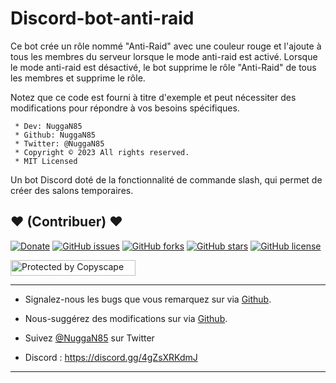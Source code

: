 # Discord-bot-anti-raid

Ce bot crée un rôle nommé "Anti-Raid" avec une couleur rouge et l'ajoute à tous les membres du serveur lorsque le mode anti-raid est activé. Lorsque le mode anti-raid est désactivé, le bot supprime le rôle "Anti-Raid" de tous les membres et supprime le rôle.

Notez que ce code est fourni à titre d'exemple et peut nécessiter des modifications pour répondre à vos besoins spécifiques.

```
 * Dev: NuggaN85
 * Github: NuggaN85
 * Twitter: @NuggaN85
 * Copyright © 2023 All rights reserved.
 * MIT Licensed
```

Un bot Discord doté de la fonctionnalité de commande slash, qui permet de créer des salons temporaires.

## <strong>❤️</strong> (Contribuer) <strong>❤️</strong>

[![Donate](https://img.shields.io/badge/paypal-donate-yellow.svg?style=flat)](https://www.paypal.me/nuggan85) [![GitHub issues](https://img.shields.io/github/issues/NuggaN85/Discord-bot-channel-temp)](https://github.com/NuggaN85/Discord-bot-channel-temp/issues) [![GitHub forks](https://img.shields.io/github/forks/NuggaN85/Discord-bot-channel-temp)](https://github.com/NuggaN85/Discord-bot-channel-temp/network) [![GitHub stars](https://img.shields.io/github/stars/NuggaN85/Discord-bot-channel-temp)](https://github.com/NuggaN85/Discord-bot-channel-temp/stargazers) [![GitHub license](https://img.shields.io/github/license/NuggaN85/Discord-bot-channel-temp)](https://github.com/NuggaN85/Discord-bot-channel-temp)

<a target="_blank" href="http://www.copyscape.com/"><img src="http://banners.copyscape.com/img/copyscape-banner-white-200x25.png" width="200" height="25" border="0" alt="Protected by Copyscape" title="Protected by Copyscape Plagiarism Checker - Do not copy content from this page." /></a>

--------------------------------------------------------------------------------------------------------------------------------------

- Signalez-nous les bugs que vous remarquez sur via [Github](https://github.com/NuggaN85/Discord-bot-channel-temp/issues/2).

- Nous-suggérez des modifications sur via [Github](https://github.com/NuggaN85/Discord-bot-channel-temp/issues/3).

- Suivez [@NuggaN85](https://twitter.com/NuggaN85) sur Twitter

- Discord : https://discord.gg/4gZsXRKdmJ

--------------------------------------------------------------------------------------------------------------------------------------
